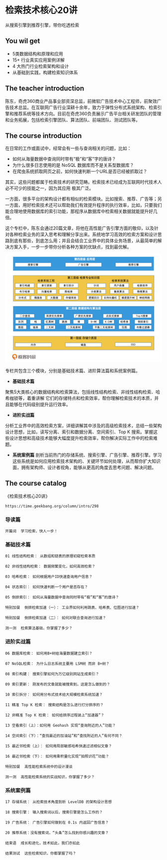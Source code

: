 # 检索技术核心20讲

从搜索引擎到推荐引擎，带你吃透检索

## You wil get

+ 5类数据结构和原理和应用
+ 15+ 行业真实应用案例详解
+ 4 大热门行业检索架构和设计
+ 从基础到实践，构建检索知识体系


## The teacher introduction

陈东，奇虎360商业产品事业部资深总监，前微软广告技术中心工程师，前聚效广告技术总监。在互联网广告行业深耕十余年，致力于弹性分布式系统架构、检索引擎和推荐系统等技术方向。目前在奇虎360负责展示广告平台相关研发团队的管理和业务拓展，包括检索引擎团队、算法团队、前端团队、测试团队等。

## The course introduction

在日常的工作或面试中，经常会有一些与查询相关的问题，比如：

+ 如何从海量数据中查询同时带有“极”和“客”字的唐诗？
+ 为什么很多日志使用的是 NoSQL 数据库而不是关系型数据库？
+ 在爬虫系统抓取网页之前，如何快速判断一个URL是否已经被抓取过？

其实，这些问题都属于检索技术的研究范畴。检索技术已经成为互联网时代技术人必不可少的技能之一，因为其应用 极其广泛。

一方面，很多平台的架构设计都有相似的检索模块。比如搜索、推荐、广告等；另一方面，用好检索技术还可以帮助我们有效提升程序的执行效率，比如，只要我们能合理地使用数据库的索引功能，那程序从数据库中检索相关数据就能提升好几倍。

这个专栏中，陈东会通过20篇文章，将他在高性能广告引擎方面的敬仰，以及针对各种检索业务的深入思考和理解分享出来。系统地学习高效的检索方案和设计思路到底有那些，到底怎么用；并且会结合工业界中的具体业务场景，从最简单的解决方案入手，一步一步带你分析各种方案的优缺点，找到最优解。


![core_search_technology](https://github.com/yumushui/database/blob/master/Elasticsearch/core_search_technology/core_search_technology.jpg "core_search_technology")


专栏共包含三个模块，分别是基础技术篇、进阶算法篇和系统案例篇。

+ **基础技术篇**

聚焦5大类核心的数据结构和检索算法，包括线性结构检索、非线性结构检索、哈希枷锁等，着重讲解 它们的存储特点和检索效率，帮你理解检索技术的本质，并且能够在代码级别提升运行效率。

+ **进阶实战篇**

分析工业界中的高效检索方案，详细讲解其中涉及的高级检索技术，总结一些架构设计思想，比如，读写分离、索引和数据分离、空间索引、Top K 搜索。掌握这些设计思想和高级技术能够大幅度提升检索效率，帮你解决实际工作中的检索难题。

+ **系统案例篇**
剖析当前热门的存储系统、搜索引擎、广告引擎、推荐引擎。学习这些系统是如何应用检索技术架构的、关键环节如何处理，从而帮你扩大知识面，拥有架构师、设计者视角，能够从更高的角度去思考问题、解决问题。

## The course catalog 

《检索技术核心20讲》

```
https://time.geekbang.org/column/intro/298
```

### 导读篇
```
开篇词  学习检索，快人一步！
```

### 基础技术篇
```
01 线性结构检索： 从数组和链表的原理初窥检索本质

02 非线性结构检索： 数据频繁变化，如何高效检索？

03 哈希检索： 如何根据用户ID快速查询用户信息？

04 状态索引： 如何快速判断一个用户是否存在？

05 倒排索引： 如何从海量数据中查询同时带有“极”和“客”的唐诗？

特别加餐  倒排检索加速（一）： 工业界如何利用跳表、哈希表、位图进行加速？

特别加餐  倒排检索加速（二）： 如何对联合查询进行加速？

测一测  检索算法基础，你掌握了多少？

```

### 进阶实战篇
```
06 数据库检索： 如何用B+树给海量数据建立索引？

07 NoSQL检索： 为什么日志系统主要用 LSM树 而非 B+树？

08 索引构建： 搜索引擎如何为万亿级别网站生成索引？

09 索引更新： 刚发布的文章就能被搜索到，这是怎么做到的？

10 索引拆分： 如何用分布式技术给大规模检索系统加速？

11 精准 Top K 检索： 搜索结构是怎么进行打分排序的？

12 非精准 Top K 检索： 如何给排序过程装上“加速器”？

13 空看索引（上）：如何用 Geohash 实现“查询附近的人”功能？

14 空间索引（下）：“查找最近的加油站”和“查找附近的人”有何不同？

15 最近邻检索（上）： 如何用局部敏感哈希快速过滤相似文章？

16 最近邻检索（下）： 如何用乘积量化实现“拍照识花”功能？

特别加餐  高性能检索系统中的设计漫谈

测一测  高性能检索系统的实战知识，你掌握了多少？

```

### 系统案例篇
```
17 存储系统： 从检索技术角度剖析 LevelDB 的架构设计思想

18 搜索引擎： 输入搜索词以后，搜索引擎是怎么工作的？

19 广告系统： 广告引擎如何做到在 0.1s 内返回广告信息？

20 推荐系统：没有搜索词，“头条”怎么找到你感兴趣的文章？

结束语  成长和进化，技术如此，我们亦如此

结果测试  这些检索知识，你都掌握了吗？

```




